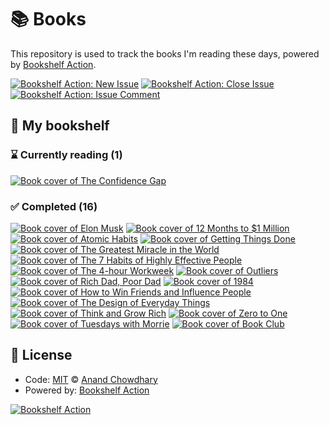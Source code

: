 # 📚 Books

This repository is used to track the books I'm reading these days, powered by [Bookshelf Action](https://github.com/AnandChowdhary/bookshelf-action).

[![Bookshelf Action: New Issue](https://github.com/AnandChowdhary/books/workflows/Bookshelf%20Action:%20New%20Issue/badge.svg)](https://github.com/AnandChowdhary/bookshelf-action/actions?query=workflow%3A%Bookshelf+Action%3A+New+Issue%22)
[![Bookshelf Action: Close Issue](https://github.com/AnandChowdhary/books/workflows/Bookshelf%20Action:%20Close%20Issue/badge.svg)](https://github.com/AnandChowdhary/bookshelf-action/actions?query=workflow%3A%Bookshelf+Action%3A+Close+Issue%22)
[![Bookshelf Action: Issue Comment](https://github.com/AnandChowdhary/books/workflows/Bookshelf%20Action:%20Issue%20Comment/badge.svg)](https://github.com/AnandChowdhary/bookshelf-action/actions?query=workflow%3A%Bookshelf+Action%3A+Issue+Comment%22)

## 📖 My bookshelf

<!--start:bookshelf-action-->
### ⌛ Currently reading (1)

[![Book cover of The Confidence Gap](https://images.weserv.nl/?url=http%3A%2F%2Fbooks.google.com%2Fbooks%2Fcontent%3Fid%3DVPiNVJT7oj4C%26printsec%3Dfrontcover%26img%3D1%26zoom%3D1%26edge%3Dcurl%26source%3Dgbs_api&w=128&h=196&fit=contain)](https://github.com/rclanan/books/issues/17 "The Confidence Gap by Russ Harris")

### ✅ Completed (16)

[![Book cover of Elon Musk](https://images.weserv.nl/?url=http%3A%2F%2Fbooks.google.com%2Fbooks%2Fcontent%3Fid%3DYd99BAAAQBAJ%26printsec%3Dfrontcover%26img%3D1%26zoom%3D1%26edge%3Dcurl%26source%3Dgbs_api&w=128&h=196&fit=contain)](https://github.com/rclanan/books/issues/16 "Elon Musk by Ashlee Vance completed in 26 seconds on June 2021")
[![Book cover of 12 Months to $1 Million](https://images.weserv.nl/?url=http%3A%2F%2Fbooks.google.com%2Fbooks%2Fcontent%3Fid%3DuwO5DwAAQBAJ%26printsec%3Dfrontcover%26img%3D1%26zoom%3D1%26edge%3Dcurl%26source%3Dgbs_api&w=128&h=196&fit=contain)](https://github.com/rclanan/books/issues/15 "12 Months to $1 Million by Ryan Daniel Moran completed in 1 minute on June 2021")
[![Book cover of Atomic Habits](https://images.weserv.nl/?url=http%3A%2F%2Fbooks.google.com%2Fbooks%2Fcontent%3Fid%3DXfFvDwAAQBAJ%26printsec%3Dfrontcover%26img%3D1%26zoom%3D1%26edge%3Dcurl%26source%3Dgbs_api&w=128&h=196&fit=contain)](https://github.com/rclanan/books/issues/14 "Atomic Habits by James Clear completed in 1 minute on June 2021")
[![Book cover of Getting Things Done](https://images.weserv.nl/?url=http%3A%2F%2Fbooks.google.com%2Fbooks%2Fcontent%3Fid%3DWXcHwzaUd4MC%26printsec%3Dfrontcover%26img%3D1%26zoom%3D1%26edge%3Dcurl%26source%3Dgbs_api&w=128&h=196&fit=contain)](https://github.com/rclanan/books/issues/13 "Getting Things Done by David Allen completed in 26 seconds on June 2021")
[![Book cover of The Greatest Miracle in the World](https://images.weserv.nl/?url=http%3A%2F%2Fbooks.google.com%2Fbooks%2Fcontent%3Fid%3DbG0tSJDUxgcC%26printsec%3Dfrontcover%26img%3D1%26zoom%3D1%26edge%3Dcurl%26source%3Dgbs_api&w=128&h=196&fit=contain)](https://github.com/rclanan/books/issues/12 "The Greatest Miracle in the World by Og Mandino completed in 16 seconds on June 2021")
[![Book cover of The 7 Habits of Highly Effective People](https://images.weserv.nl/?url=http%3A%2F%2Fbooks.google.com%2Fbooks%2Fcontent%3Fid%3DupUxaNWSaRIC%26printsec%3Dfrontcover%26img%3D1%26zoom%3D1%26edge%3Dcurl%26source%3Dgbs_api&w=128&h=196&fit=contain)](https://github.com/rclanan/books/issues/11 "The 7 Habits of Highly Effective People by Stephen R. Covey completed in 1 minute on June 2021")
[![Book cover of The 4-hour Workweek](https://images.weserv.nl/?url=http%3A%2F%2Fbooks.google.com%2Fbooks%2Fcontent%3Fid%3DhNmODQAAQBAJ%26printsec%3Dfrontcover%26img%3D1%26zoom%3D1%26edge%3Dcurl%26source%3Dgbs_api&w=128&h=196&fit=contain)](https://github.com/rclanan/books/issues/10 "The 4-hour Workweek by Timothy Ferriss completed in 1 minute on June 2021")
[![Book cover of Outliers](https://images.weserv.nl/?url=http%3A%2F%2Fbooks.google.com%2Fbooks%2Fcontent%3Fid%3DG_osyXN-mm0C%26printsec%3Dfrontcover%26img%3D1%26zoom%3D1%26source%3Dgbs_api&w=128&h=196&fit=contain)](https://github.com/rclanan/books/issues/9 "Outliers by Malcolm Gladwell completed in 1 minute on June 2021")
[![Book cover of Rich Dad, Poor Dad](https://images.weserv.nl/?url=http%3A%2F%2Fbooks.google.com%2Fbooks%2Fcontent%3Fid%3DfFtNPgAACAAJ%26printsec%3Dfrontcover%26img%3D1%26zoom%3D1%26source%3Dgbs_api&w=128&h=196&fit=contain)](https://github.com/rclanan/books/issues/8 "Rich Dad, Poor Dad by Robert T. Kiyosaki, Sharon L. Lechter completed in 2 minutes on June 2021")
[![Book cover of 1984](https://images.weserv.nl/?url=http%3A%2F%2Fbooks.google.com%2Fbooks%2Fcontent%3Fid%3DbrhaDwAAQBAJ%26printsec%3Dfrontcover%26img%3D1%26zoom%3D1%26source%3Dgbs_api&w=128&h=196&fit=contain)](https://github.com/rclanan/books/issues/7 "1984 by George Orwell, General Press completed in 2 minutes on June 2021")
[![Book cover of How to Win Friends and Influence People](https://images.weserv.nl/?url=http%3A%2F%2Fbooks.google.com%2Fbooks%2Fcontent%3Fid%3D_am4DQEACAAJ%26printsec%3Dfrontcover%26img%3D1%26zoom%3D1%26source%3Dgbs_api&w=128&h=196&fit=contain)](https://github.com/rclanan/books/issues/6 "How to Win Friends and Influence People by Dale Carnegie completed in 3 minutes on June 2021")
[![Book cover of The Design of Everyday Things](https://images.weserv.nl/?url=http%3A%2F%2Fbooks.google.com%2Fbooks%2Fcontent%3Fid%3DqBfRDQAAQBAJ%26printsec%3Dfrontcover%26img%3D1%26zoom%3D1%26edge%3Dcurl%26source%3Dgbs_api&w=128&h=196&fit=contain)](https://github.com/rclanan/books/issues/5 "The Design of Everyday Things by Don Norman completed in 3 minutes on June 2021")
[![Book cover of Think and Grow Rich](https://images.weserv.nl/?url=http%3A%2F%2Fbooks.google.com%2Fbooks%2Fcontent%3Fid%3DHO-cnF0abjgC%26printsec%3Dfrontcover%26img%3D1%26zoom%3D1%26edge%3Dcurl%26source%3Dgbs_api&w=128&h=196&fit=contain)](https://github.com/rclanan/books/issues/4 "Think and Grow Rich by Napoleon Hill, Arthur R. Pell completed in 3 minutes on June 2021")
[![Book cover of Zero to One](https://images.weserv.nl/?url=http%3A%2F%2Fbooks.google.com%2Fbooks%2Fcontent%3Fid%3D6FyxoQEACAAJ%26printsec%3Dfrontcover%26img%3D1%26zoom%3D1%26source%3Dgbs_api&w=128&h=196&fit=contain)](https://github.com/rclanan/books/issues/3 "Zero to One by Peter Thiel, Blake Masters completed in 4 minutes on June 2021")
[![Book cover of Tuesdays with Morrie](https://images.weserv.nl/?url=http%3A%2F%2Fbooks.google.com%2Fbooks%2Fcontent%3Fid%3Dz2z_6hLoPmgC%26printsec%3Dfrontcover%26img%3D1%26zoom%3D1%26edge%3Dcurl%26source%3Dgbs_api&w=128&h=196&fit=contain)](https://github.com/rclanan/books/issues/2 "Tuesdays with Morrie by Mitch Albom completed in 4 minutes on June 2021")
[![Book cover of Book Club](https://images.weserv.nl/?url=http%3A%2F%2Fbooks.google.com%2Fbooks%2Fcontent%3Fid%3DH2hQAAAAMAAJ%26printsec%3Dfrontcover%26img%3D1%26zoom%3D1%26source%3Dgbs_api&w=128&h=196&fit=contain)](https://github.com/rclanan/books/issues/1 "Book Club by Bill Barnes, Gene Ambaum completed in 6 minutes on June 2021")

<!--end:bookshelf-action-->

## 📄 License

- Code: [MIT](./LICENSE) © [Anand Chowdhary](https://anandchowdhary.com)
- Powered by: [Bookshelf Action](https://github.com/AnandChowdhary/bookshelf-action)

[![Bookshelf Action](https://github.com/AnandChowdhary/bookshelf-action/blob/HEAD/assets/logo.svg)](https://github.com/AnandChowdhary/bookshelf-action)
